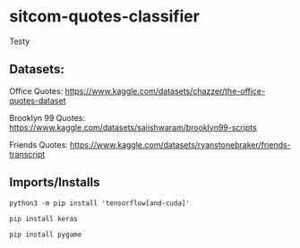 # sitcom-quotes-classifier

Testy

## Datasets:
Office Quotes: https://www.kaggle.com/datasets/chazzer/the-office-quotes-dataset 

Brooklyn 99 Quotes: https://www.kaggle.com/datasets/saiishwaram/brooklyn99-scripts

Friends Quotes: https://www.kaggle.com/datasets/ryanstonebraker/friends-transcript

## Imports/Installs
`python3 -m pip install 'tensorflow[and-cuda]'`


`pip install keras`

`pip install pygame`
